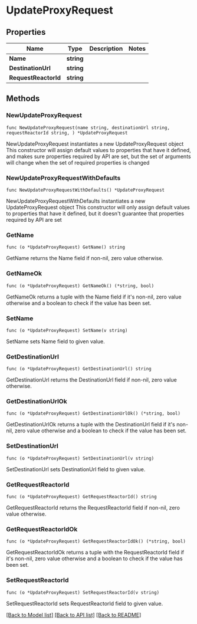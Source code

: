 # UpdateProxyRequest

## Properties

Name | Type | Description | Notes
------------ | ------------- | ------------- | -------------
**Name** | **string** |  | 
**DestinationUrl** | **string** |  | 
**RequestReactorId** | **string** |  | 

## Methods

### NewUpdateProxyRequest

`func NewUpdateProxyRequest(name string, destinationUrl string, requestReactorId string, ) *UpdateProxyRequest`

NewUpdateProxyRequest instantiates a new UpdateProxyRequest object
This constructor will assign default values to properties that have it defined,
and makes sure properties required by API are set, but the set of arguments
will change when the set of required properties is changed

### NewUpdateProxyRequestWithDefaults

`func NewUpdateProxyRequestWithDefaults() *UpdateProxyRequest`

NewUpdateProxyRequestWithDefaults instantiates a new UpdateProxyRequest object
This constructor will only assign default values to properties that have it defined,
but it doesn't guarantee that properties required by API are set

### GetName

`func (o *UpdateProxyRequest) GetName() string`

GetName returns the Name field if non-nil, zero value otherwise.

### GetNameOk

`func (o *UpdateProxyRequest) GetNameOk() (*string, bool)`

GetNameOk returns a tuple with the Name field if it's non-nil, zero value otherwise
and a boolean to check if the value has been set.

### SetName

`func (o *UpdateProxyRequest) SetName(v string)`

SetName sets Name field to given value.


### GetDestinationUrl

`func (o *UpdateProxyRequest) GetDestinationUrl() string`

GetDestinationUrl returns the DestinationUrl field if non-nil, zero value otherwise.

### GetDestinationUrlOk

`func (o *UpdateProxyRequest) GetDestinationUrlOk() (*string, bool)`

GetDestinationUrlOk returns a tuple with the DestinationUrl field if it's non-nil, zero value otherwise
and a boolean to check if the value has been set.

### SetDestinationUrl

`func (o *UpdateProxyRequest) SetDestinationUrl(v string)`

SetDestinationUrl sets DestinationUrl field to given value.


### GetRequestReactorId

`func (o *UpdateProxyRequest) GetRequestReactorId() string`

GetRequestReactorId returns the RequestReactorId field if non-nil, zero value otherwise.

### GetRequestReactorIdOk

`func (o *UpdateProxyRequest) GetRequestReactorIdOk() (*string, bool)`

GetRequestReactorIdOk returns a tuple with the RequestReactorId field if it's non-nil, zero value otherwise
and a boolean to check if the value has been set.

### SetRequestReactorId

`func (o *UpdateProxyRequest) SetRequestReactorId(v string)`

SetRequestReactorId sets RequestReactorId field to given value.



[[Back to Model list]](../README.md#documentation-for-models) [[Back to API list]](../README.md#documentation-for-api-endpoints) [[Back to README]](../README.md)


